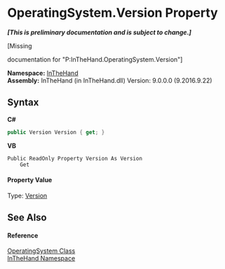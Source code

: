 # OperatingSystem.Version Property 
 _**\[This is preliminary documentation and is subject to change.\]**_

\[Missing <summary> documentation for "P:InTheHand.OperatingSystem.Version"\]

**Namespace:**&nbsp;<a href="N_InTheHand">InTheHand</a><br />**Assembly:**&nbsp;InTheHand (in InTheHand.dll) Version: 9.0.0.0 (9.2016.9.22)

## Syntax

**C#**<br />
``` C#
public Version Version { get; }
```

**VB**<br />
``` VB
Public ReadOnly Property Version As Version
	Get
```


#### Property Value
Type: <a href="http://msdn2.microsoft.com/en-us/library/hdxyt63s" target="_blank">Version</a>

## See Also


#### Reference
<a href="T_InTheHand_OperatingSystem">OperatingSystem Class</a><br /><a href="N_InTheHand">InTheHand Namespace</a><br />